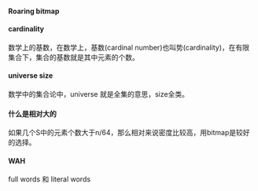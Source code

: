 #### Roaring bitmap

#### cardinality
数学上的基数，在数学上，基数(cardinal number)也叫势(cardinality)，在有限集合下，集合的基数就是其中元素的个数。

#### universe size
数学中的集合论中，universe 就是全集的意思，size全类。

#### 什么是相对大的
如果几个S中的元素个数大于n/64，那么相对来说密度比较高，用bitmap是较好的选择。

#### WAH
full words 和 literal words
